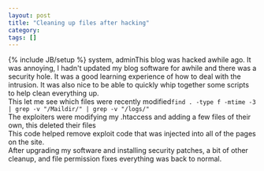 ```yaml
---
layout: post
title: "Cleaning up files after hacking"
category:
tags: []
---
```

{% include JB/setup %}
system, adminThis blog was hacked awhile ago. It was annoying, I hadn't updated my blog software for awhile and there was a security hole. It was a good learning experience of how to deal with the intrusion. It was also nice to be able to quickly whip together some scripts to help clean everything up. <br />This let me see which files were recently modified``find . -type f -mtime -3 | grep -v "/Maildir/" | grep -v "/logs/"``<br />The exploiters were modifying my .htaccess and adding a few files of their own, this deleted their files<script src="https://gist.github.com/1491781.js?file=gistfile1.txt"> </script><br />This code helped remove exploit code that was injected into all of the pages on the site.<script src="https://gist.github.com/1491783.js?file=remove_code.rb"> </script><br />After upgrading my software and installing security patches, a bit of other cleanup, and file permission fixes everything was back to normal.<br />